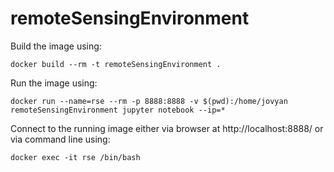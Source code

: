 # remoteSensingEnvironment

Build the image using:

`docker build --rm -t remoteSensingEnvironment .`

Run the image using:

`docker run --name=rse --rm -p 8888:8888 -v $(pwd):/home/jovyan remoteSensingEnvironment jupyter notebook --ip=*`

Connect to the running image either via browser at http://localhost:8888/ or via command line using:

`docker exec -it rse /bin/bash`


